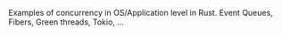 
Examples of concurrency in OS/Application level in Rust. Event Queues, Fibers, Green threads, Tokio, ...
